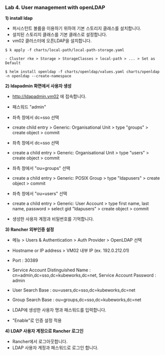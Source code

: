 ### Lab 4. User management with openLDAP


**1) install ldap**

- 퍼시스턴트 볼륨을 이용하기 위하여 기본 스토리지 클래스를 설치합니다.
- 설치된 스토리지 클래스를 기본 클래스로 설정합니다.
- vm02 클러스터에 오픈LDAP을 설치합니다.

~~~
$ k apply -f charts/local-path/local-path-storage.yaml  

- Cluster rke > Storage > StorageClasses > local-path > ... > Set as Default

$ helm install openldap -f charts/openldap/values.yaml charts/openldap -n openldap --create-namespace
~~~

**2) ldapadmin 화면에서 사용자 생성**

- http://ldapadmin.vm02 에 접속합니다.
- 패스워드 "admin" 

- 좌측 창에서 dc=sso 선택
- create child entry > Generic: Organisational Unit > type "groups" > create object > commit
- 좌측 창에서 dc=sso 선택
- create a child entry > Generic: Organisational Unit > type "users" > create object > commit

- 좌측 창에서 "ou=groups" 선택
- create a child entry > Generic: POSIX Group > type "ldapusers" > create object > commit
- 좌측 창에서 "ou=users" 선택
- create a child entry > Generic: User Account > type first name, last name, password > select gid "ldapusers" > create object > commit

- 생성한 사용자 계정과 비밀번호를 기억합니다.


**3) Rancher 외부인증 설정** 

- 메뉴 > Users & Authentication > Auth Provider > OpenLDAP 선택

- Hostname or IP address > VM02 내부 IP (ex. 192.0.212.01)
- Port : 30389

- Service Account Distinguished Name : cn=admin,dc=sso,dc=kubeworks,dc=net, Service Account Password : admin
- User Search Base : ou=users,dc=sso,dc=kubeworks,dc=net
- Group Search Base : ou=groups,dc=sso,dc=kubeworks,dc=net

- LDAP에 생성한 사용자 명과 패스워드를 입력합니다.
- "Enable"로 인증 설정 적용


**4) LDAP 사용자 계정으로 Rancher 로그인**
- Rancher에서 로그아웃합니다.
- LDAP 사용자 계정과 패스워드로 로그인 합니다. 
